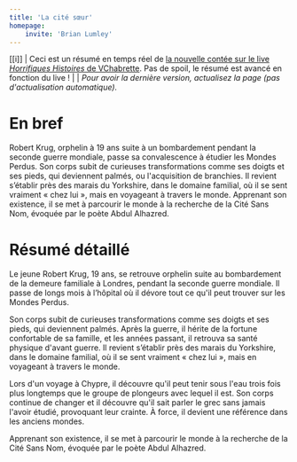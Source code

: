 ```yaml
---
title: 'La cité sœur'
homepage:
    invite: 'Brian Lumley'
---
```


[[i]]
| Ceci est un résumé en temps réel de [la nouvelle contée sur le live _Horrifiques Histoires_ de VChabrette](https://www.twitch.tv/vchabrette). Pas de spoil, le résumé est avancé en fonction du live !
|
| _Pour avoir la dernière version, actualisez la page (pas d'actualisation automatique)._

# En bref

Robert Krug, orphelin à 19 ans suite à un bombardement pendant la seconde guerre mondiale, passe sa convalescence à étudier les Mondes Perdus. Son corps subit de curieuses transformations comme ses doigts et ses pieds, qui deviennent palmés, ou l'acquisition de branchies.  Il revient s’établir près des marais du Yorkshire, dans le domaine familial, où il se sent vraiment « chez lui », mais en voyageant à travers le monde. Apprenant son existence, il se met à parcourir le monde à la recherche de la Cité Sans Nom, évoquée par le poète Abdul Alhazred.

# Résumé détaillé

Le jeune Robert Krug, 19 ans, se retrouve orphelin suite au bombardement de la demeure familiale à Londres, pendant la seconde guerre mondiale. Il passe de longs mois à l’hôpital où il dévore tout ce qu'il peut trouver sur les Mondes Perdus.

Son corps subit de curieuses transformations comme ses doigts et ses pieds, qui deviennent palmés. Après la guerre, il hérite de la fortune confortable de sa famille, et les années passant, il retrouva sa santé physique d'avant guerre. Il revient s’établir près des marais du Yorkshire, dans le domaine familial, où il se sent vraiment « chez lui », mais en voyageant à travers le monde.

Lors d'un voyage à Chypre, il découvre qu'il peut tenir sous l'eau trois fois plus longtemps que le groupe de plongeurs avec lequel il est. Son corps continue de changer et il découvre qu'il sait parler le grec sans jamais l'avoir étudié, provoquant leur crainte. À force, il devient une référence dans les anciens mondes.

Apprenant son existence, il se met à parcourir le monde à la recherche de la Cité Sans Nom, évoquée par le poète Abdul Alhazred.